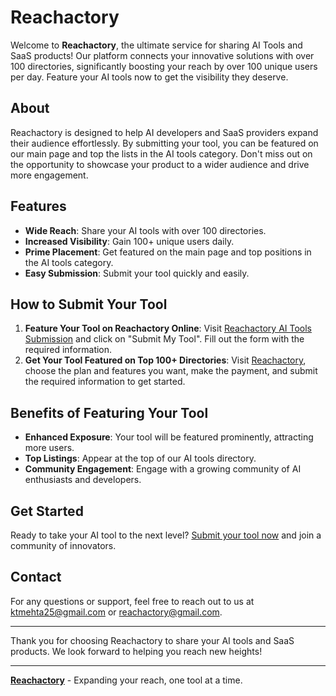 # Reachactory

Welcome to **Reachactory**, the ultimate service for sharing AI Tools and SaaS products! Our platform connects your innovative solutions with over 100 directories, significantly boosting your reach by over 100 unique users per day. Feature your AI tools now to get the visibility they deserve.

## About

Reachactory is designed to help AI developers and SaaS providers expand their audience effortlessly. By submitting your tool, you can be featured on our main page and top the lists in the AI tools category. Don't miss out on the opportunity to showcase your product to a wider audience and drive more engagement.

## Features

- **Wide Reach**: Share your AI tools with over 100 directories.
- **Increased Visibility**: Gain 100+ unique users daily.
- **Prime Placement**: Get featured on the main page and top positions in the AI tools category.
- **Easy Submission**: Submit your tool quickly and easily.

## How to Submit Your Tool

1. **Feature Your Tool on Reachactory Online**: Visit [Reachactory AI Tools Submission](https://www.reachactory.online/aitools) and click on "Submit My Tool". Fill out the form with the required information.
2. **Get Your Tool Featured on Top 100+ Directories**: Visit [Reachactory](https://www.reachactory.online/), choose the plan and features you want, make the payment, and submit the required information to get started.

## Benefits of Featuring Your Tool

- **Enhanced Exposure**: Your tool will be featured prominently, attracting more users.
- **Top Listings**: Appear at the top of our AI tools directory.
- **Community Engagement**: Engage with a growing community of AI enthusiasts and developers.

## Get Started

Ready to take your AI tool to the next level? [Submit your tool now](https://www.reachactory.online/aitools) and join a community of innovators.

## Contact

For any questions or support, feel free to reach out to us at [ktmehta25@gmail.com](mailto:ktmehta25@gmail.com) or [reachactory@gmail.com](mailto:reachactory@gmail.com).

---

Thank you for choosing Reachactory to share your AI tools and SaaS products. We look forward to helping you reach new heights!

---

**[Reachactory](https://www.reachactory.online)** - Expanding your reach, one tool at a time.
